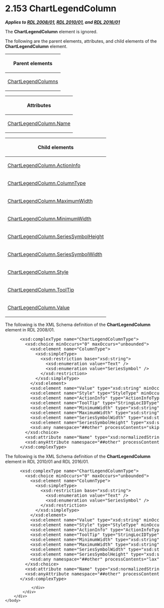 <html dir="LTR" xmlns:mshelp="http://msdn.microsoft.com/mshelp" xmlns:ddue="http://ddue.schemas.microsoft.com/authoring/2003/5" xmlns:xlink="http://www.w3.org/1999/xlink" xmlns:tool="http://www.microsoft.com/tooltip">
    <head>
        <meta http-equiv="Content-Type" content="text/html; CHARSET=utf-8"></meta>
        <meta name="save" content="history"></meta>
        <title>2.153 ChartLegendColumn</title>
        <xml>
            <mshelp:toctitle title="2.153 ChartLegendColumn"></mshelp:toctitle>
            <mshelp:rltitle title="[MS-RDL]: ChartLegendColumn"></mshelp:rltitle>
            <mshelp:keyword index="A" term="76ae236d-5e08-4644-a88c-6be3f3a37ace"></mshelp:keyword>
            <mshelp:attr name="DCSext.ContentType" value="open specification"></mshelp:attr>
            <mshelp:attr name="AssetID" value="76ae236d-5e08-4644-a88c-6be3f3a37ace"></mshelp:attr>
            <mshelp:attr name="TopicType" value="kbRef"></mshelp:attr>
            <mshelp:attr name="DCSext.Title" value="[MS-RDL]: ChartLegendColumn" />
        </xml>
    </head>
    <body>
        <div id="header">
            <h1 class="heading">2.153 ChartLegendColumn</h1>
        </div>
        <div id="mainSection">
            <div id="mainBody">
                <div id="allHistory" class="saveHistory"></div>
                <div id="sectionSection0" class="section" name="collapseableSection">
                    

<p><b><i>Applies to </i></b><a href="1e855f94-4617-47e4-b89e-0856c6cb420f.htm"><b><i>RDL 2008/01</i></b></a><b><i>,
</i></b><a href="3428e690-a348-4ec7-8a6a-8efb42d2cdee.htm"><b><i>RDL 2010/01</i></b></a><b><i>,
and </i></b><a href="52ce3983-2bfc-4e72-9359-42aaf5fe4509.htm"><b><i>RDL 2016/01</i></b></a></p>

<p>The <b>ChartLegendColumn</b> element is ignored.</p>

<p>The following are the parent elements, attributes, and child
elements of the <b>ChartLegendColumn</b> element.</p>

<table>
 <thead>
  <tr>
   <th>
   <p>Parent elements</p>
   </th>
  </tr>
 </thead>
 <tr>
  <td>
  <p><a href="b7696cd0-b9a6-4208-a03f-44cfe8219318.htm">ChartLegendColumns</a></p>
  </td>
 </tr>
</table>

<p> </p>

<table>
 <thead>
  <tr>
   <th>
   <p>Attributes</p>
   </th>
  </tr>
 </thead>
 <tr>
  <td>
  <p><a href="7ca92772-e961-4c11-b335-4dc02ab74e0b.htm">ChartLegendColumn.Name</a></p>
  </td>
 </tr>
</table>

<p> </p>

<table>
 <thead>
  <tr>
   <th>
   <p>Child elements</p>
   </th>
  </tr>
 </thead>
 <tr>
  <td>
  <p><a href="0d88baca-c3c5-42f5-b3d7-3bf884a3e53d.htm">ChartLegendColumn.ActionInfo</a></p>
  </td>
 </tr>
 <tr>
  <td>
  <p><a href="39e0d3f9-d754-410d-a2bc-507a34eaec4c.htm">ChartLegendColumn.ColumnType</a></p>
  </td>
 </tr>
 <tr>
  <td>
  <p><a href="1d1a8bf0-00da-46b6-9f90-e030d57aec72.htm">ChartLegendColumn.MaximumWidth</a></p>
  </td>
 </tr>
 <tr>
  <td>
  <p><a href="09888c4b-3f28-49d8-b49c-a0efc76a7b6b.htm">ChartLegendColumn.MinimumWidth</a></p>
  </td>
 </tr>
 <tr>
  <td>
  <p><a href="b9c77607-3185-4c27-84fb-7f216ba87408.htm">ChartLegendColumn.SeriesSymbolHeight</a></p>
  </td>
 </tr>
 <tr>
  <td>
  <p><a href="415eaf5a-2a62-4fc2-975c-3509d0231e0a.htm">ChartLegendColumn.SeriesSymbolWidth</a></p>
  </td>
 </tr>
 <tr>
  <td>
  <p><a href="68683341-d31c-4466-adb4-deb9adcea08c.htm">ChartLegendColumn.Style</a></p>
  </td>
 </tr>
 <tr>
  <td>
  <p><a href="547e3af2-ab31-4e75-a172-b1b5faeaab3d.htm">ChartLegendColumn.ToolTip</a></p>
  </td>
 </tr>
 <tr>
  <td>
  <p><a href="f25fa983-447d-4d9a-a0d4-b57d539d88bb.htm">ChartLegendColumn.Value</a></p>
  </td>
 </tr>
</table>

<p>The following is the XML Schema definition of the <b>ChartLegendColumn</b>
element in RDL 2008/01.</p>

<dl>
<dd>
<div><pre> &lt;xsd:complexType name=&quot;ChartLegendColumnType&quot;&gt;
   &lt;xsd:choice minOccurs=&quot;0&quot; maxOccurs=&quot;unbounded&quot;&gt;
     &lt;xsd:element name=&quot;ColumnType&quot;&gt;
       &lt;xsd:simpleType&gt;
         &lt;xsd:restriction base=&quot;xsd:string&quot;&gt;
           &lt;xsd:enumeration value=&quot;Text&quot; /&gt;
           &lt;xsd:enumeration value=&quot;SeriesSymbol&quot; /&gt;
         &lt;/xsd:restriction&gt;
       &lt;/xsd:simpleType&gt;
     &lt;/xsd:element&gt;
     &lt;xsd:element name=&quot;Value&quot; type=&quot;xsd:string&quot; minOccurs=&quot;0&quot; /&gt;
     &lt;xsd:element name=&quot;Style&quot; type=&quot;StyleType&quot; minOccurs=&quot;0&quot; /&gt;
     &lt;xsd:element name=&quot;ActionInfo&quot; type=&quot;ActionInfoType&quot; minOccurs=&quot;0&quot; /&gt;
     &lt;xsd:element name=&quot;ToolTip&quot; type=&quot;StringLocIDType&quot; minOccurs=&quot;0&quot; /&gt;
     &lt;xsd:element name=&quot;MinimumWidth&quot; type=&quot;xsd:string&quot; minOccurs=&quot;0&quot; /&gt;
     &lt;xsd:element name=&quot;MaximumWidth&quot; type=&quot;xsd:string&quot; minOccurs=&quot;0&quot; /&gt;
     &lt;xsd:element name=&quot;SeriesSymbolWidth&quot; type=&quot;xsd:string&quot; minOccurs=&quot;0&quot; /&gt;
     &lt;xsd:element name=&quot;SeriesSymbolHeight&quot; type=&quot;xsd:string&quot; minOccurs=&quot;0&quot; /&gt;
     &lt;xsd:any namespace=&quot;##other&quot; processContents=&quot;skip&quot; /&gt;
   &lt;/xsd:choice&gt;
   &lt;xsd:attribute name=&quot;Name&quot; type=&quot;xsd:normalizedString&quot; use=&quot;required&quot; /&gt;
   &lt;xsd:anyAttribute namespace=&quot;##other&quot; processContents=&quot;skip&quot; /&gt;
 &lt;/xsd:complexType&gt;
</pre></div>
</dd></dl>

<p>The following is the XML Schema definition of the <b>ChartLegendColumn</b>
element in RDL 2010/01 and RDL 2016/01.</p>

<dl>
<dd>
<div><pre> &lt;xsd:complexType name=&quot;ChartLegendColumnType&quot;&gt;
   &lt;xsd:choice minOccurs=&quot;0&quot; maxOccurs=&quot;unbounded&quot;&gt;
     &lt;xsd:element name=&quot;ColumnType&quot;&gt;
       &lt;xsd:simpleType&gt;
         &lt;xsd:restriction base=&quot;xsd:string&quot;&gt;
           &lt;xsd:enumeration value=&quot;Text&quot; /&gt;
           &lt;xsd:enumeration value=&quot;SeriesSymbol&quot; /&gt;
         &lt;/xsd:restriction&gt;
       &lt;/xsd:simpleType&gt;
     &lt;/xsd:element&gt;
     &lt;xsd:element name=&quot;Value&quot; type=&quot;xsd:string&quot; minOccurs=&quot;0&quot; /&gt;
     &lt;xsd:element name=&quot;Style&quot; type=&quot;StyleType&quot; minOccurs=&quot;0&quot; /&gt;
     &lt;xsd:element name=&quot;ActionInfo&quot; type=&quot;ActionInfoType&quot; minOccurs=&quot;0&quot; /&gt;
     &lt;xsd:element name=&quot;ToolTip&quot; type=&quot;StringLocIDType&quot; minOccurs=&quot;0&quot; /&gt;
     &lt;xsd:element name=&quot;MinimumWidth&quot; type=&quot;xsd:string&quot; minOccurs=&quot;0&quot; /&gt;
     &lt;xsd:element name=&quot;MaximumWidth&quot; type=&quot;xsd:string&quot; minOccurs=&quot;0&quot; /&gt;
     &lt;xsd:element name=&quot;SeriesSymbolWidth&quot; type=&quot;xsd:string&quot; minOccurs=&quot;0&quot; /&gt;
     &lt;xsd:element name=&quot;SeriesSymbolHeight&quot; type=&quot;xsd:string&quot; minOccurs=&quot;0&quot; /&gt;
     &lt;xsd:any namespace=&quot;##other&quot; processContents=&quot;lax&quot; /&gt;
   &lt;/xsd:choice&gt;
   &lt;xsd:attribute name=&quot;Name&quot; type=&quot;xsd:normalizedString&quot; use=&quot;required&quot; /&gt;
   &lt;xsd:anyAttribute namespace=&quot;##other&quot; processContents=&quot;lax&quot; /&gt;
 &lt;/xsd:complexType&gt;
</pre></div>
</dd></dl>


                </div>
            </div>
        </div>
    </body>
</html>